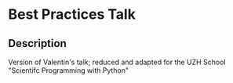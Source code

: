# Best Practices Talk

## Description
Version of Valentin's talk; reduced and adapted for the UZH School "Scientifc Programming with Python"

